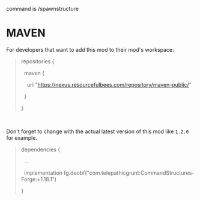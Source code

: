 command is /spawnstructure

# MAVEN

For developers that want to add this mod to their mod's workspace:

<blockquote>repositories {

&nbsp; maven {

&nbsp; &nbsp; url "https://nexus.resourcefulbees.com/repository/maven-public/"

&nbsp; }

}</blockquote>

&nbsp;

Don't forget to change <modversion> with the actual latest version of this mod like `1.2.0` for example.

<blockquote>dependencies {


&nbsp; ...


&nbsp; implementation fg.deobf("com.telepathicgrunt:CommandStructures-Forge:<modversion>+1.18.1")


}</blockquote>
